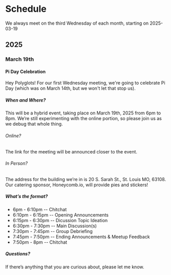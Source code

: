 # Schedule

We always meet on the third Wednesday of each month, starting on 2025-03-19

## 2025

### March 19th

#### Pi Day Celebration

Hey Polyglots! For our first Wednesday meeting, we're going to celebrate Pi Day (which was on March 14th, but we won't let that stop us).

##### When and Where?

This will be a hybrid event, taking place on March 19th, 2025 from 6pm to 8pm. We’re still experimenting with the online portion, so please join us as we debug that whole thing.

###### Online?

The link for the meeting will be announced closer to the event.

###### In Person?

The address for the building we’re in is 20 S. Sarah St., St. Louis MO, 63108. Our catering sponsor, Honeycomb.io, will provide pies and stickers!

##### What’s the format?

- 6pm - 6:10pm -- Chitchat
- 6:10pm - 6:15pm -- Opening Announcements
- 6:15pm - 6:30pm -- Dicussion Topic Ideation
- 6:30pm - 7:30pm -- Main Discussion(s)
- 7:30pm - 7:45pm -- Group Debriefing
- 7:45pm - 7:50pm -- Ending Announcements & Meetup Feedback
- 7:50pm - 8pm -- Chitchat

##### Questions?

If there’s anything that you are curious about, please let me know.
